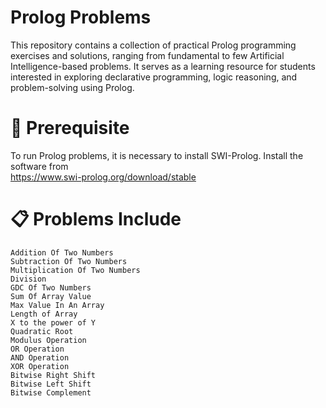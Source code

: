 # Prolog Problems
This repository contains a collection of practical Prolog programming exercises and solutions, ranging from fundamental to few Artificial Intelligence-based problems. It serves as a learning resource for students interested in exploring declarative programming, logic reasoning, and problem-solving using Prolog.



# 🔧 Prerequisite
To run Prolog problems, it is necessary to install SWI-Prolog. Install the software from    
       https://www.swi-prolog.org/download/stable


# 📋 Problems Include


    Addition Of Two Numbers
    Subtraction Of Two Numbers
    Multiplication Of Two Numbers
    Division
    GDC Of Two Numbers
    Sum Of Array Value
    Max Value In An Array
    Length of Array
    X to the power of Y
    Quadratic Root
    Modulus Operation
    OR Operation
    AND Operation
    XOR Operation
    Bitwise Right Shift
    Bitwise Left Shift
    Bitwise Complement




    
    
    
